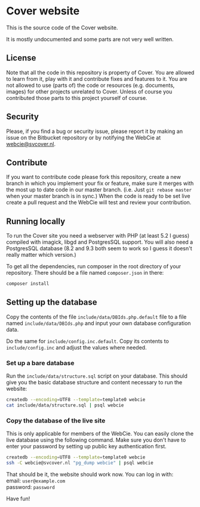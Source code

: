 # Cover website
This is the source code of the Cover website.

It is mostly undocumented and some parts are not very well written.

## License
Note that all the code in this repository is property of Cover. You are allowed to learn from it, play with it and contribute fixes and features to it. You are not allowed to use (parts of) the code or resources (e.g. documents, images) for other projects unrelated to Cover. Unless of course you contributed those parts to this project yourself of course.

## Security
Please, if you find a bug or security issue, please report it by making an issue on the Bitbucket repository or by notifying the WebCie at webcie@svcover.nl.

## Contribute
If you want to contribute code please fork this repository, create a new branch in which you implement your fix or feature, make sure it merges with the most up to date code in our master branch. (i.e. Just `git rebase master` when your master branch is in sync.) When the code is ready to be set live create a pull request and the WebCie will test and review your contribution.

## Running locally
To run the Cover site you need a webserver with PHP (at least 5.2 I guess) compiled with imagick, libgd and PostgresSQL support. You will also need a PostgresSQL database (8.2 and 9.3 both seem to work so I guess it doesn't really matter which version.)

To get all the dependencies, run composer in the root directory of your repository. There should be a file named `composer.json` in there:

```bash
composer install
```

## Setting up the database
Copy the contents of the file `include/data/DBIds.php.default` file to a file named `include/data/DBIds.php` and input your own database configuration data.

Do the same for `include/config.inc.default`. Copy its contents to `include/config.inc` and adjust the values where needed.

### Set up a bare database
Run the `include/data/structure.sql` script on your database. This should give you the basic database structure and content necessary to run the website:

```bash
createdb --encoding=UTF8 --template=template0 webcie 
cat include/data/structure.sql | psql webcie
```

### Copy the database of the live site
This is only applicable for members of the WebCie. You can easily clone the live database using the following command. Make sure you don't have to enter your password by setting up public key authentication first.

```bash
createdb --encoding=UTF8 --template=template0 webcie 
ssh -C webcie@svcover.nl "pg_dump webcie" | psql webcie
```

That should be it, the website should work now. You can log in with:  
email: `user@example.com`  
password: `password`

Have fun!
